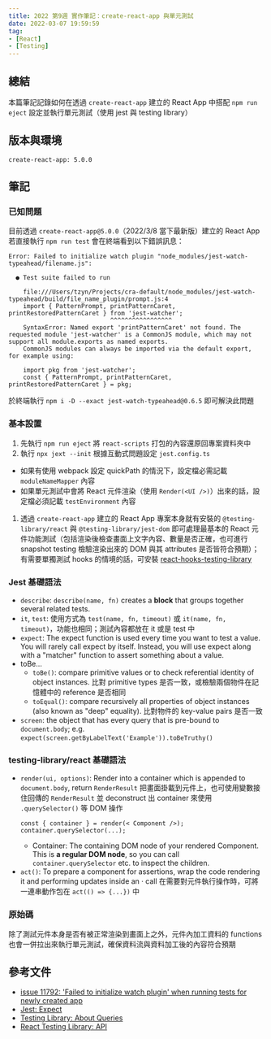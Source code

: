 ```yaml
---
title: 2022 第9週 實作筆記：create-react-app 與單元測試
date: 2022-03-07 19:59:59
tag:
- [React]
- [Testing]
---
```


## 總結

本篇筆記記錄如何在透過 `create-react-app` 建立的 React App 中搭配 `npm run eject` 設定並執行單元測試（使用 jest 與 testing library）

## 版本與環境

```
create-react-app: 5.0.0
```

## 筆記

### 已知問題

目前透過 `create-react-app@5.0.0`（2022/3/8 當下最新版）建立的 React App 若直接執行 `npm run test` 會在終端看到以下錯誤訊息：

```
Error: Failed to initialize watch plugin "node_modules/jest-watch-typeahead/filename.js":

  ● Test suite failed to run

    file:///Users/tzyn/Projects/cra-default/node_modules/jest-watch-typeahead/build/file_name_plugin/prompt.js:4
    import { PatternPrompt, printPatternCaret, printRestoredPatternCaret } from 'jest-watcher';
                            ^^^^^^^^^^^^^^^^^
    SyntaxError: Named export 'printPatternCaret' not found. The requested module 'jest-watcher' is a CommonJS module, which may not support all module.exports as named exports.
    CommonJS modules can always be imported via the default export, for example using:

    import pkg from 'jest-watcher';
    const { PatternPrompt, printPatternCaret, printRestoredPatternCaret } = pkg;
```

於終端執行 `npm i -D --exact jest-watch-typeahead@0.6.5` 即可解決此問題

### 基本設置

1. 先執行 `npm run eject` 將 `react-scripts` 打包的內容還原回專案資料夾中
1. 執行 `npx jext --init` 根據互動式問題設定 `jest.config.ts`

- 如果有使用 webpack 設定 quickPath 的情況下，設定檔必需記載 `moduleNameMapper` 內容
- 如果單元測試中會將 React 元件渲染（使用 `Render(<UI />)`）出來的話，設定檔必須記載 `testEnvironment` 內容

<script src="https://gist.github.com/tzynwang/3edd8baf98a9e636a72b3bfdd49704ad.js"></script>

1. 透過 `create-react-app` 建立的 React App 專案本身就有安裝的 `@testing-library/react` 與 `@testing-library/jest-dom` 即可處理最基本的 React 元件功能測試（包括渲染後檢查畫面上文字內容、數量是否正確，也可進行 snapshot testing 檢驗渲染出來的 DOM 與其 attributes 是否皆符合預期）；有需要單獨測試 hooks 的情境的話，可安裝 [react-hooks-testing-library](https://github.com/testing-library/react-hooks-testing-library#readme)

### Jest 基礎語法

- `describe`: `describe(name, fn)` creates a **block** that groups together several related tests.
- `it`, `test`: 使用方式為 `test(name, fn, timeout)` 或 `it(name, fn, timeout)`，功能也相同；測試內容都放在 it 或是 test 中
- `expect`: The expect function is used every time you want to test a value. You will rarely call expect by itself. Instead, you will use expect along with a "matcher" function to assert something about a value.
- toBe...
  - `toBe()`: compare primitive values or to check referential identity of object instances. 比對 primitive types 是否一致，或檢驗兩個物件在記憶體中的 reference 是否相同
  - `toEqual()`: compare recursively all properties of object instances (also known as "deep" equality). 比對物件的 key-value pairs 是否一致
- `screen`: the object that has every query that is pre-bound to `document.body`; e.g. `expect(screen.getByLabelText('Example')).toBeTruthy()`

### testing-library/react 基礎語法

- `render(ui, options)`: Render into a container which is appended to `document.body`, return `RenderResult` 把畫面掛載到元件上，也可使用變數接住回傳的 `RenderResult` 並 deconstruct 出 container 來使用 `.querySelector()` 等 DOM 操作
  ```tsx
  const { container } = render(< Component />);
  container.querySelector(...);
  ```
  - Container: The containing DOM node of your rendered Component. This is **a regular DOM node**, so you can call `container.querySelector` etc. to inspect the children.
- `act()`: To prepare a component for assertions, wrap the code rendering it and performing updates inside an · call 在需要對元件執行操作時，可將一連串動作包在 `act(() => {...})` 中

### 原始碼

<script src="https://gist.github.com/tzynwang/bab5f3f726ceb34c8e790209a9366c5a.js"></script>

除了測試元件本身是否有被正常渲染到畫面上之外，元件內加工資料的 functions 也會一併拉出來執行單元測試，確保資料流與資料加工後的內容符合預期

## 參考文件

- [issue 11792: 'Failed to initialize watch plugin' when running tests for newly created app](https://github.com/facebook/create-react-app/issues/11792)
- [Jest: Expect](https://jestjs.io/docs/expect)
- [Testing Library: About Queries](https://testing-library.com/docs/queries/about)
- [React Testing Library: API](https://testing-library.com/docs/react-testing-library/api)
